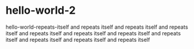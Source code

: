 # hello-world-2
hello-world-repeats-itself and repeats itself and repeats itself and repeats itself and repeats itself and repeats itself and repeats itself and repeats itself and repeats itself and repeats itself and repeats itself

